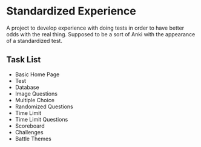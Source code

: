 # Standardized Experience
A project to develop experience with doing tests in order to have better odds with the real thing. Supposed to be a sort of Anki with the appearance of a standardized test.

## Task List
 * Basic Home Page
 * Test
 * Database
 * Image Questions
 * Multiple Choice
 * Randomized Questions
 * Time Limit
 * Time Limit Questions
 * Scoreboard
 * Challenges
 * Battle Themes